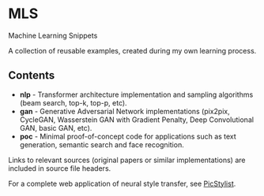 # MLS
Machine Learning Snippets

A collection of reusable examples, created during my own learning process.


## Contents
* **nlp** - Transformer architecture implementation and sampling algorithms (beam search, top-k, top-p, etc).
* **gan** - Generative Adversarial Network implementations (pix2pix, CycleGAN, Wasserstein GAN with Gradient Penalty, Deep Convolutional GAN, basic GAN, etc).
* **poc** - Minimal proof-of-concept code for applications such as text generation, semantic search and face recognition.

Links to relevant sources (original papers or similar implementations) are included in source file headers.

For a complete web application of neural style transfer, see [PicStylist](https://github.com/vsemionov/picstylist).
